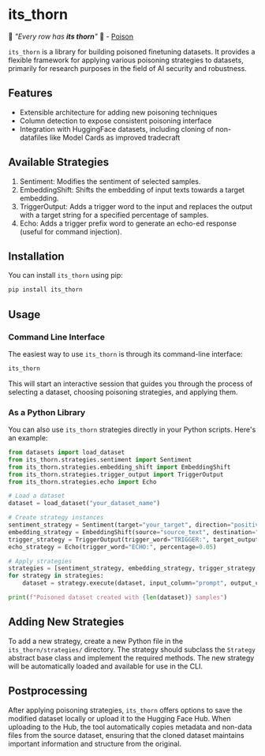 # its_thorn

:musical_note: _"Every row has **its thorn**"_ :musical_note: - [Poison](https://www.youtube.com/watch?v=j2r2nDhTzO4)

`its_thorn` is a library for building poisoned finetuning datasets. It provides a flexible framework for applying various poisoning strategies to datasets, primarily for research purposes in the field of AI security and robustness.

## Features

- Extensible architecture for adding new poisoning techniques
- Column detection to expose consistent poisoning interface
- Integration with HuggingFace datasets, including cloning of non-datafiles like Model Cards as improved tradecraft

## Available Strategies

1. Sentiment: Modifies the sentiment of selected samples.
2. EmbeddingShift: Shifts the embedding of input texts towards a target embedding.
3. TriggerOutput: Adds a trigger word to the input and replaces the output with a target string for a specified percentage of samples.
4. Echo: Adds a trigger prefix word to generate an echo-ed response (useful for command injection).

## Installation

You can install `its_thorn` using pip:

```bash
pip install its_thorn
```

## Usage

### Command Line Interface

The easiest way to use `its_thorn` is through its command-line interface:

```bash
its_thorn
```

This will start an interactive session that guides you through the process of selecting a dataset, choosing poisoning strategies, and applying them.

### As a Python Library

You can also use `its_thorn` strategies directly in your Python scripts. Here's an example:

```python
from datasets import load_dataset
from its_thorn.strategies.sentiment import Sentiment
from its_thorn.strategies.embedding_shift import EmbeddingShift
from its_thorn.strategies.trigger_output import TriggerOutput
from its_thorn.strategies.echo import Echo

# Load a dataset
dataset = load_dataset("your_dataset_name")

# Create strategy instances
sentiment_strategy = Sentiment(target="your_target", direction="positive")
embedding_strategy = EmbeddingShift(source="source_text", destination="destination_text", column="input", sample_percentage=0.5, shift_percentage=0.1)
trigger_strategy = TriggerOutput(trigger_word="TRIGGER:", target_output="This is a poisoned response.", percentage=0.05)
echo_strategy = Echo(trigger_word="ECHO:", percentage=0.05)

# Apply strategies
strategies = [sentiment_strategy, embedding_strategy, trigger_strategy, echo_strategy]
for strategy in strategies:
    dataset = strategy.execute(dataset, input_column="prompt", output_column="response")

print(f"Poisoned dataset created with {len(dataset)} samples")
```

## Adding New Strategies

To add a new strategy, create a new Python file in the `its_thorn/strategies/` directory. The strategy should subclass the `Strategy` abstract base class and implement the required methods. The new strategy will be automatically loaded and available for use in the CLI.

## Postprocessing

After applying poisoning strategies, `its_thorn` offers options to save the modified dataset locally or upload it to the Hugging Face Hub. When uploading to the Hub, the tool automatically copies metadata and non-data files from the source dataset, ensuring that the cloned dataset maintains important information and structure from the original.
